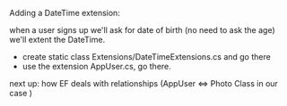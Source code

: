 Adding a DateTime extension:

when a user signs up we'll ask for date of birth (no need to ask the age)
we'll extent the DateTime.

* create static class Extensions/DateTimeExtensions.cs and go there 
* use the extension AppUser.cs, go there.

next up: how EF deals with relationships (AppUser <=> Photo Class in our case )

